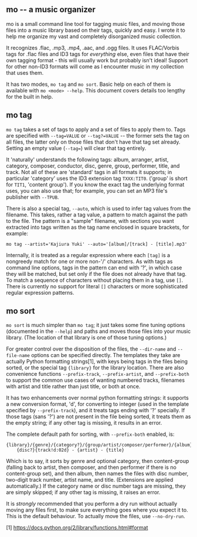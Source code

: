 ## mo -- a music organizer

mo is a small command line tool for tagging music files, and moving those files into a music library based on their tags, quickly and easy. I wrote it to help me organize my vast and completely disorganized music collection.

It recognizes .flac, .mp3, .mp4, .aac, and .ogg files. It uses FLAC/Vorbis tags for .flac files and ID3 tags for *everything* else, even files that have their own tagging format - this will usually work but probably isn't ideal! Support for other non-ID3 formats will come as I encounter music in my collection that uses them.

It has two modes, `mo tag` and `mo sort`. Basic help on each of them is available with `mo <mode> --help`. This document covers details too lengthy for the built in help.

## mo tag

`mo tag` takes a set of tags to apply and a set of files to apply them to. Tags are specified with `--tag=VALUE` or `--tag?=VALUE` -- the former sets the tag on all files, the latter only on those files that don't have that tag set already. Setting an empty value (`--tag=`) will clear that tag entirely.

It 'naturally' understands the following tags: album, arranger, artist, category, composer, conductor, disc, genre, group, performer, title, and track. Not all of these are 'standard' tags in all formats it supports; in particular 'category' uses the ID3 extension tag `TXXX:TIT0`. ('group' is short for `TIT1`, 'content group'). If you know the exact tag the underlying format uses, you can also use that; for example, you can set an MP3 file's publisher with `--TPUB`.

There is also a special tag, `--auto`, which is used to infer tag values from the filename. This takes, rather a tag value, a pattern to match against the path to the file. The pattern is a "sample" filename, with sections you want extracted into tags written as the tag name enclosed in square brackets, for example:

    mo tag --artist='Kajiura Yuki' --auto='[album]/[track] - [title].mp3'

Internally, it is treated as a regular expression where each `[tag]` is a nongreedy match for one or more non-'/' characters. As with tags as command line options, tags in the pattern can end with '?', in which case they will be matched, but set only if the file does not already have that tag. To match a sequence of characters without placing them in a tag, use `[]`. There is currently no support for literal `[]` characters or more sophisticated regular expression patterns.


## mo sort

`mo sort` is much simpler than `mo tag`; it just takes some fine tuning options (documented in the `--help`) and paths and moves those files into your music library. (The location of that library is one of those tuning options.)

For greater control over the disposition of the files, the `--dir-name` and `--file-name` options can be specified directly. The templates they take are actually Python formatting strings[1], with keys being tags in the files being sorted, or the special tag `{library}` for the library location. There are also convenience functions `--prefix-track`, `--prefix-artist`, and `--prefix-both` to support the common use cases of wanting numbered tracks, filenames with artist and title rather than just title, or both at once.

It has two enhancements over normal python formatting strings: it supports a new conversion format, 'd', for converting to integer (used in the template specified by `--prefix-track`), and it treats tags ending with '?' specially. If those tags (sans '?') are not present in the file being sorted, it treats them as the empty string; if any other tag is missing, it results in an error.

The complete default path for sorting, with `--prefix-both` enabled, is:

    {library}/{genre}/{category?}/{group/artist/composer/performer}/{album}/
        {disc?}{track!d:02d} - {artist} - {title}

Which is to say, it sorts by genre and optional category, then content-group (falling back to artist, then composer, and then performer if there is no content-group set), and then album, then names the files with disc number, two-digit track number, artist name, and title. (Extensions are applied automatically.) If the category name or disc number tags are missing, they are simply skipped; if any other tag is missing, it raises an error.

It is *strongly* recommended that you perform a dry run without actually moving any files first, to make sure everything goes where you expect it to. This is the default behaviour. To actually move the files, use `--no-dry-run`.


[1] https://docs.python.org/2/library/functions.html#format
